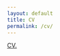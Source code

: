 ```yaml
---
layout: default
title: CV
permalink: /cv/
---
```


<a href="Soriano_CV_042021.pdf" target="_blank">CV.</a>